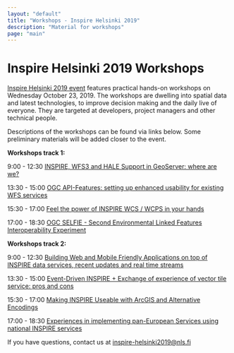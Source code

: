 ```yaml
---
layout: "default"
title: "Workshops - Inspire Helsinki 2019"
description: "Material for workshops"
page: "main"
---
```

# Inspire Helsinki 2019 Workshops 

[Inspire Helsinki 2019 event](https://www.inspire-helsinki-2019.fi/) features practical hands-on workshops on Wednesday October 23, 2019. The workshops are dwelling into spatial data and latest technologies, to improve decision making and the daily live of everyone. They are targeted at developers, project managers and other technical people.

Descriptions of the workshops can be found via links below. Some preliminary materials will be added closer to the event.


**Workshops track 1:** 

9:00 - 12:30
[INSPIRE, WFS3 and HALE Support in GeoServer: where are we?](https://workshops.inspire-helsinki-2019.fi/workshop1)

13:30 - 15:00
[OGC API-Features: setting up enhanced usability for existing WFS services](https://workshops.inspire-helsinki-2019.fi/workshop3)

15:30 - 17:00
[Feel the power of INSPIRE WCS / WCPS in your hands](https://workshops.inspire-helsinki-2019.fi/workshop5)

17:00 - 18:30
[OGC SELFIE - Second Environmental Linked Features Interoperability Experiment](https://workshops.inspire-helsinki-2019.fi/workshop6)


**Workshops track 2:**

9:00 - 12:30
[Building Web and Mobile Friendly Applications on top of INSPIRE data services, recent updates and real time streams](https://workshops.inspire-helsinki-2019.fi/workshop2) 

13:30 - 15:00
[Event-Driven INSPIRE + Exchange of experience of vector tile service: pros and cons](https://workshops.inspire-helsinki-2019.fi/workshop4)

15:30 - 17:00
[Making INSPIRE Useable with ArcGIS and Alternative Encodings](https://workshops.inspire-helsinki-2019.fi/workshop7)

17:00 - 18:30
[Experiences in implementing pan-European Services using national INSPIRE services](https://workshops.inspire-helsinki-2019.fi/workshop8)


If you have questions, contact us at inspire-helsinki2019@nls.fi
